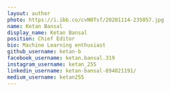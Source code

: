 ```yaml
---
layout: author
photo: https://i.ibb.co/cvN0Tsf/20201114-235057.jpg
name: Ketan Bansal
display_name: Ketan Bansal
position: Chief Editor
bio: Machine Learning enthusiast
github_username: ketan-b
facebook_username: ketan.bansal.319
instagram_username: ketan_255
linkedin_username: ketan-bansal-894021191/
medium_username: ketan255
---
```

